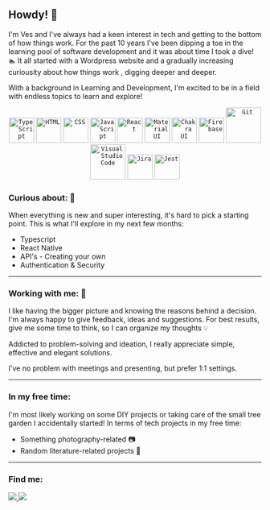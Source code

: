 ## Howdy!  :wave:

I'm Ves and  I've  always had a keen interest in tech and getting to the bottom of how things work.
For the past 10 years I've been dipping a toe in the learning pool of software development and it was about time I took a dive! 	:swimmer:
It all started with a Wordpress website and a gradually increasing curiousity about how things work , digging deeper and deeper.

With a background in Learning and Development, I'm excited to be in a field with endless topics to learn and explore!

<div align="center">
	<code><img width="50" src="https://user-images.githubusercontent.com/25181517/192158954-f88b5814-d510-4564-b285-dff7d6400dad.png" alt="TypeScript" title="TypeScript"/></code>
	<code><img width="50" src="https://user-images.githubusercontent.com/25181517/192158954-f88b5814-d510-4564-b285-dff7d6400dad.png" alt="HTML" title="HTML"/></code>
	<code><img width="50" src="https://user-images.githubusercontent.com/25181517/183898674-75a4a1b1-f960-4ea9-abcb-637170a00a75.png" alt="CSS" title="CSS"/></code>
	<code><img width="50" src="https://user-images.githubusercontent.com/25181517/117447155-6a868a00-af3d-11eb-9cfe-245df15c9f3f.png" alt="JavaScript" title="JavaScript"/></code>
	<code><img width="50" src="https://user-images.githubusercontent.com/25181517/183897015-94a058a6-b86e-4e42-a37f-bf92061753e5.png" alt="React" title="React"/></code>
	<code><img width="50" src="https://user-images.githubusercontent.com/25181517/189716630-fe6c084c-6c66-43af-aa49-64c8aea4a5c2.png" alt="Material UI" title="Material UI"/></code>
	<code><img width="50" src="https://user-images.githubusercontent.com/25181517/190887639-d0ba4ec9-ddbe-45dd-bea1-4db83846503e.png" alt="Chakra UI" title="Chakra UI"/></code>
	<code><img width="50" src="https://user-images.githubusercontent.com/25181517/189716855-2c69ca7a-5149-4647-936d-780610911353.png" alt="Firebase" title="Firebase"/></code>
	<code><img width="70" src="https://user-images.githubusercontent.com/25181517/192108372-f71d70ac-7ae6-4c0d-8395-51d8870c2ef0.png" alt="Git" title="Git"/></code>
	<code><img width="70" src="https://user-images.githubusercontent.com/25181517/192108891-d86b6220-e232-423a-bf5f-90903e6887c3.png" alt="Visual Studio Code" title="Visual Studio Code"/></code>
	<code><img width="50" src="https://user-images.githubusercontent.com/25181517/183912952-83784e94-629d-4c34-a961-ae2ae795b662.png" alt="Jira" title="Jira"/></code>
	<code><img width="50" src="https://user-images.githubusercontent.com/25181517/187955005-f4ca6f1a-e727-497b-b81b-93fb9726268e.png" alt="Jest" title="Jest"/></code>
</div>



### Curious about: :thinking:
When everything is new and super interesting, it's hard to pick a starting point. This is what I'll explore in my next few months:
- Typescript
- React Native
- API's - Creating your own
- Authentication & Security

---

### Working with me: :clap:
I like having the bigger picture and knowing the reasons behind a decision. I'm always happy to give feedback, ideas and suggestions. For best results, give me 
 some time to think, so I can organize my thoughts  :bulb:

Addicted to problem-solving and ideation, I really appreciate simple, effective and elegant solutions. 

I've no problem with meetings and presenting, but prefer 1:1 settings.

---

### In my free time:
I'm most likely working on some DIY projects or taking care of the small tree garden I accidentally started!
In terms of tech projects in my free time:
- Something photography-related :camera:
- Random literature-related projects :book:

---

### Find me: 
<div>
<a href="https://www.linkedin.com/in/ves-kostadinov-6a4933173/">
<img src='https://img.shields.io/badge/LinkedIn-0077B5?style=for-the-badge&logo=linkedin&logoColor=white'/> 
</a> 

<a href='https://www.instagram.com/wandering.ves/'>
<img src="https://img.shields.io/badge/Instagram-E4405F?style=for-the-badge&logo=instagram&logoColor=white" /> 
</a>
</div>

